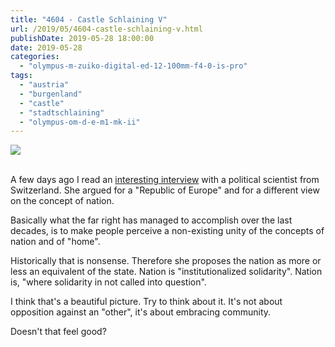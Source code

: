 ```yaml
---
title: "4604 - Castle Schlaining V"
url: /2019/05/4604-castle-schlaining-v.html
publishDate: 2019-05-28 18:00:00
date: 2019-05-28
categories: 
  - "olympus-m-zuiko-digital-ed-12-100mm-f4-0-is-pro"
tags: 
  - "austria"
  - "burgenland"
  - "castle"
  - "stadtschlaining"
  - "olympus-om-d-e-m1-mk-ii"
---
```

<div class="container">
<div class="center"><a target="_blank" href="https://d25zfm9zpd7gm5.cloudfront.net/1200x1200/2018/20180402_110812_lr.jpg"><img class="webfeedsFeaturedVisual" src="https://d25zfm9zpd7gm5.cloudfront.net/0600x0600/2018/20180402_110812_lr.jpg" /></a></div>
</div>
<br />

A few days ago I read an [interesting
interview](https://www.addendum.org/europa/nationalstaat-interview-guerot/)
with a political scientist from Switzerland. She argued for a
"Republic of Europe" and for a different view on the concept of
nation.

Basically what the far right has managed to accomplish over the last
decades, is to make people perceive a non-existing unity of the
concepts of nation and of "home".

Historically that is nonsense. Therefore she proposes the nation as
more or less an equivalent of the state. Nation is
"institutionalized solidarity". Nation is, "where solidarity in not
called into question".

I think that's a beautiful picture. Try to think about it. It's not
about opposition against an "other", it's about embracing community.

Doesn't that feel good?